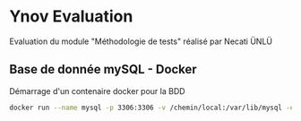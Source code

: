 # Ynov Evaluation
Evaluation du module "Méthodologie de tests" réalisé par Necati ÜNLÜ

## Base de donnée mySQL - Docker
Démarrage d'un contenaire docker pour la BDD
```bash
docker run --name mysql -p 3306:3306 -v /chemin/local:/var/lib/mysql -e MYSQL_ROOT_PASSWORD=simplepassword -d mysql:latest
```
